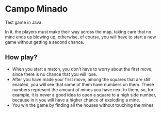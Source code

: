 # Campo Minado
Test game in Java. 

In it, the players must make their way across the map, taking care that no mine ends up blowing up, otherwise, of course, 
you will have to start a new game without getting a second chance.
## How play?
- When you start a match, you don't have to worry about the first move, since there is no chance that you will lose.
- After you have made your first move, among the squares that are still enabled, you will see that some of them have numbers on them. These numbers represent the amount of mines you have next to them, so, for example, it is never a
    good idea to open a square to a high side number, because in it you will have a higher chance of exploding a mine.
- You win the game by finding all the houses without touching the mines
